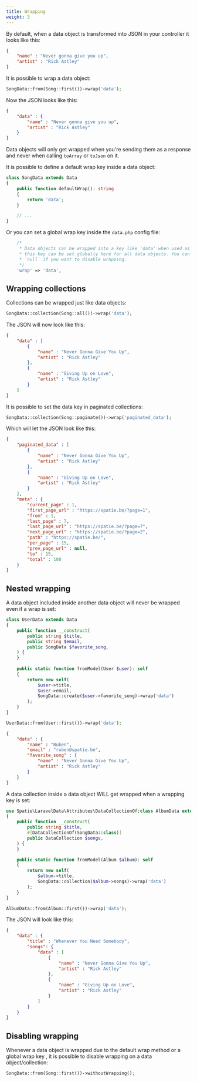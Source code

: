 ```yaml
---
title: Wrapping
weight: 3
---
```


By default, when a data object is transformed into JSON in your controller it looks like this:

```json
{
    "name" : "Never gonna give you up",
    "artist" : "Rick Astley"
}
```

It is possible to wrap a data object:

```php
SongData::from(Song::first())->wrap('data');
```

Now the JSON looks like this:

```json
{
    "data" : {
        "name" : "Never gonna give you up",
        "artist" : "Rick Astley"
    }
}
```

Data objects will only get wrapped when you're sending them as a response and never when calling `toArray` or `toJson` on it.

It is possible to define a default wrap key inside a data object:

```php
class SongData extends Data
{
    public function defaultWrap(): string
    {
        return 'data';
    }

    // ...
}
```

Or you can set a global wrap key inside the `data.php` config file:

```php
    /*
     * Data objects can be wrapped into a key like 'data' when used as a resource,
     * this key can be set globally here for all data objects. You can pass in
     * `null` if you want to disable wrapping.
     */
    'wrap' => 'data',
```

## Wrapping collections

Collections can be wrapped just like data objects:

```php
SongData::collection(Song::all())->wrap('data');
```

The JSON will now look like this:

```json
{
    "data" : [
        {
            "name" : "Never Gonna Give You Up",
            "artist" : "Rick Astley"
        },
        {
            "name" : "Giving Up on Love",
            "artist" : "Rick Astley"
        }
    ]
}
```

It is possible to set the data key in paginated collections:

```php
SongData::collection(Song::paginate())->wrap('paginated_data');
```

Which will let the JSON look like this:

```json
{
    "paginated_data" : [
        {
            "name" : "Never Gonna Give You Up",
            "artist" : "Rick Astley"
        },
        {
            "name" : "Giving Up on Love",
            "artist" : "Rick Astley"
        }
    ],
    "meta" : {
        "current_page" : 1,
        "first_page_url" : "https://spatie.be/?page=1",
        "from" : 1,
        "last_page" : 7,
        "last_page_url" : "https://spatie.be/?page=7",
        "next_page_url" : "https://spatie.be/?page=2",
        "path" : "https://spatie.be/",
        "per_page" : 15,
        "prev_page_url" : null,
        "to" : 15,
        "total" : 100
    }
}
```

## Nested wrapping

A data object included inside another data object will never be wrapped even if a wrap is set:

```php
class UserData extends Data
{
    public function __construct(
        public string $title,
        public string $email,
        public SongData $favorite_song,
    ) {
    }
    
    public static function fromModel(User $user): self
    {
        return new self(
            $user->title,
            $user->email,
            SongData::create($user->favorite_song)->wrap('data')
        );
    }
}

UserData::from(User::first())->wrap('data');
```

```json
{
    "data" : {
        "name" : "Ruben",
        "email" : "ruben@spatie.be",
        "favorite_song" : {
            "name" : "Never Gonna Give You Up",
            "artist" : "Rick Astley"
        }
    }
}
```

A data collection inside a data object WILL get wrapped when a wrapping key is set:

```php
use Spatie\LaravelData\Attributes\DataCollectionOf;class AlbumData extends Data
{
    public function __construct(
        public string $title,
        #[DataCollectionOf(SongData::class)]
        public DataCollection $songs,
    ) {
    }

    public static function fromModel(Album $album): self
    {
        return new self(
            $album->title,
            SongData::collection($album->songs)->wrap('data')
        );
    }
}

AlbumData::from(Album::first())->wrap('data');
```

The JSON will look like this:

```json
{
    "data" : {
        "title" : "Whenever You Need Somebody",
        "songs": {
            "data" : [
                {
                    "name" : "Never Gonna Give You Up",
                    "artist" : "Rick Astley"
                },
                {
                    "name" : "Giving Up on Love",
                    "artist" : "Rick Astley"
                }
            ]
        }
    }
}
```

## Disabling wrapping

Whenever a data object is wrapped due to the default wrap method or a global wrap key , it is possible to disable wrapping on a data object/collection:

```php
SongData::from(Song::first())->withoutWrapping();
```
